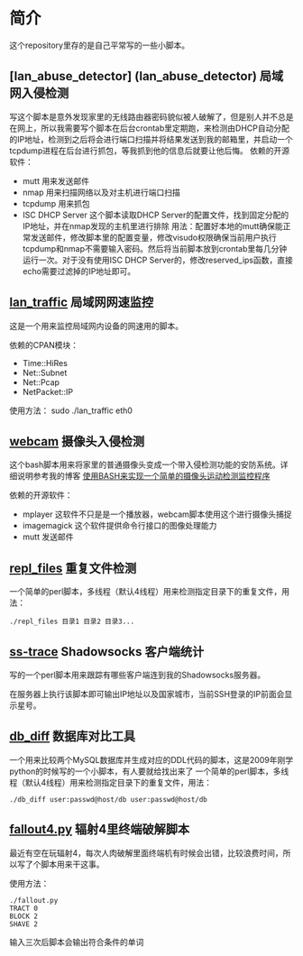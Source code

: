 # 简介

这个repository里存的是自己平常写的一些小脚本。

## [lan_abuse_detector] (lan_abuse_detector) 局域网入侵检测
写这个脚本是意外发现家里的无线路由器密码貌似被人破解了，但是别人并不总是在网上，所以我需要写个脚本在后台crontab里定期跑，来检测由DHCP自动分配的IP地址，检测到之后将会进行端口扫描并将结果发送到我的邮箱里，并启动一个tcpdump进程在后台进行抓包，等我抓到他的信息后就要让他后悔。
依赖的开源软件：
* mutt 用来发送邮件
* nmap 用来扫描网络以及对主机进行端口扫描
* tcpdump 用来抓包
* ISC DHCP Server 这个脚本读取DHCP Server的配置文件，找到固定分配的IP地址，并在nmap发现的主机里进行排除
用法：配置好本地的mutt确保能正常发送邮件，修改脚本里的配置变量，修改visudo权限确保当前用户执行tcpdump和nmap不需要输入密码。然后将当前脚本放到crontab里每几分钟运行一次。对于没有使用ISC DHCP Server的，修改reserved_ips函数，直接echo需要过滤掉的IP地址即可。


## [lan_traffic](lan_traffic) 局域网网速监控
这是一个用来监控局域网内设备的网速用的脚本。

依赖的CPAN模块：
* Time::HiRes
* Net::Subnet
* Net::Pcap 
* NetPacket::IP

使用方法：
    sudo ./lan_traffic eth0


## [webcam](webcam) 摄像头入侵检测
这个bash脚本用来将家里的普通摄像头变成一个带入侵检测功能的安防系统。详细说明参考我的博客 [使用BASH来实现一个简单的摄像头运动检测监控程序](http://chou.it/2014/02/bash-web-camera-capture-and-motion-detect/)

依赖的开源软件：
* mplayer 这软件不只是是一个播放器，webcam脚本使用这个进行摄像头捕捉
* imagemagick 这个软件提供命令行接口的图像处理能力
* mutt 发送邮件


## [repl_files](repl_files) 重复文件检测
一个简单的perl脚本，多线程（默认4线程）用来检测指定目录下的重复文件，用法：

```
./repl_files 目录1 目录2 目录3...
```


## [ss-trace](ss-trace) Shadowsocks 客户端统计
写的一个perl脚本用来跟踪有哪些客户端连到我的Shadowsocks服务器。

在服务器上执行该脚本即可输出IP地址以及国家城市，当前SSH登录的IP前面会显示星号。

## [db_diff](db_diff) 数据库对比工具
一个用来比较两个MySQL数据库并生成对应的DDL代码的脚本，这是2009年刚学python的时候写的一个小脚本，有人要就给找出来了
一个简单的perl脚本，多线程（默认4线程）用来检测指定目录下的重复文件，用法：
```
./db_diff user:passwd@host/db user:passwd@host/db
```

## [fallout4.py](fallout4.py) 辐射4里终端破解脚本
最近有空在玩辐射4，每次人肉破解里面终端机有时候会出错，比较浪费时间，所以写了个脚本用来干这事。

使用方法：
```
./fallout.py
TRACT 0
BLOCK 2
SHAVE 2
```
输入三次后脚本会输出符合条件的单词

